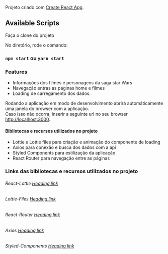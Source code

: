 
Projeto criado com [Create React App](https://github.com/facebook/create-react-app).

## Available Scripts
Faça o clone do projeto

No diretório, rode o comando:

### `npm start` ou `yarn start`

### Features
- Informações dos filmes e personagens da saga star Wars
- Navegação entras as páginas home e filmes
- Loading de carregamento dos dados.

Rodando a aplicação em modo de desenvolvimento abrirá automáticamente uma janela do browser com a aplicação.\
Caso isso não ocorra, inserir a seguinte url no seu browser [http://localhost:3000](http://localhost:3000).

#### Bibliotecas e recursos utilizados no projeto
- Lottie e Lottie files para criação e animação do componente de loading
- Axios para conexão e busca dos dados com a api
- Styled Components para estilização da aplicação
- React Router para navegação entre as páginas

### Links das bibliotecas e recursos utilizados no projeto
###### React-Lottie [Heading link](https://www.npmjs.com/package/react-lottie)
###### Lottie-Files [Heading link](https://lottiefiles.com/)
###### React-Router [Heading link](https://reactrouter.com/)
###### Axios [Heading link](https://axios-http.com/ptbr/docs/intro)
###### Styled-Components [Heading link](https://styled-components.com/)
